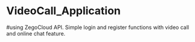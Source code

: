 # VideoCall_Application

#using ZegoCloud API. Simple login and register functions with video call and online chat feature.
